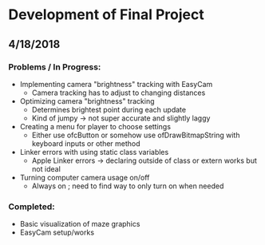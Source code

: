 # Development of Final Project

## 4/18/2018

### Problems / In Progress:

- Implementing camera "brightness" tracking with EasyCam
  - Camera tracking has to adjust to changing distances 
- Optimizing camera "brightness" tracking
  - Determines brightest point during each update
  - Kind of jumpy -> not super accurate and slightly laggy
- Creating a menu for player to choose settings
  - Either use ofcButton or somehow use ofDrawBitmapString with keyboard inputs or other method
- Linker errors with using static class variables 
  - Apple Linker errors -> declaring outside of class or extern works but not ideal
- Turning computer camera usage on/off
  - Always on ; need to find way to only turn on when needed
  
### Completed:

- Basic visualization of maze graphics
- EasyCam setup/works
